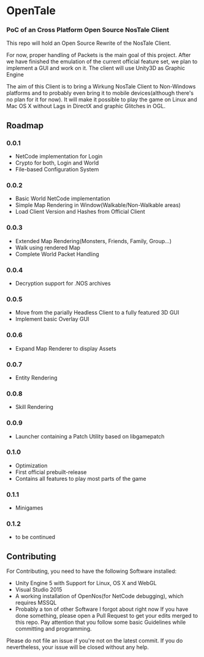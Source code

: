 # OpenTale
### PoC of an Cross Platform Open Source NosTale Client
This repo will hold an Open Source Rewrite of the NosTale Client.

For now, proper handling of Packets is the main goal of this project. After we have finished the emulation of the current official feature set, we plan to implement a GUI and work on it. The client will use Unity3D as Graphic Engine

The aim of this Client is to bring a Wirkung NosTale Client to Non-Windows platforms and to probably even bring it to mobile devices(although there's no plan for it for now). It will make it possible to play the game on Linux and Mac OS X without Lags in DirectX and graphic Glitches in OGL.

## Roadmap
### 0.0.1
* NetCode implementation for Login
* Crypto for both, Login and World
* File-based Configuration System

### 0.0.2
* Basic World NetCode implementation
* Simple Map Rendering in Window(Walkable/Non-Walkable areas)
* Load Client Version and Hashes from Official Client

### 0.0.3
* Extended Map Rendering(Monsters, Friends, Family, Group...)
* Walk using rendered Map
* Complete World Packet Handling

### 0.0.4
* Decryption support for .NOS archives

### 0.0.5
* Move from the parially Headless Client to a fully featured 3D GUI
* Implement basic Overlay GUI

### 0.0.6
* Expand Map Renderer to display Assets

### 0.0.7
* Entity Rendering

### 0.0.8
* Skill Rendering

### 0.0.9
* Launcher containing a Patch Utility based on libgamepatch

### 0.1.0
* Optimization
* First official prebuilt-release
* Contains all features to play most parts of the game

### 0.1.1
* Minigames

### 0.1.2
* to be continued

## Contributing
For Contributing, you need to have the following Software installed:
* Unity Engine 5 with Support for Linux, OS X and WebGL
* Visual Studio 2015
* A working installation of OpenNos(for NetCode debugging), which requires MSSQL 
* Probably a ton of other Software I forgot about right now
If you have done something, please open a Pull Request to get your edits merged to this repo. Pay attention that you follow some basic Guidelines while committing and programming.

Please do not file an issue if you're not on the latest commit. If you do nevertheless, your issue will be closed without any help.
